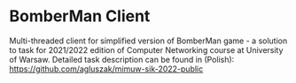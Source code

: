 # BomberMan Client 

Multi-threaded client for simplified version of BomberMan game - a solution to task for 2021/2022 edition of Computer Networking course at University of Warsaw.
Detailed task description can be found in (Polish): https://github.com/agluszak/mimuw-sik-2022-public 

